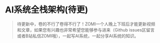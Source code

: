<!--Copyright © ZOMI 适用于[License](https://github.com/chenzomi12/DeepLearningSystem)版权许可-->

# AI系统全栈架构(待更)

> 待更新中，卷的不行了卷得不行了！ZOMI一个人晚上下班后才能更新视频和文章，如果您有兴趣也非常希望您能够参与进来（Github issues区留言或者B站私信ZOMI哦），一起写AI系统，一起分享AI系统的知识。